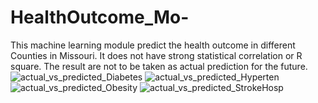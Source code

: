 # HealthOutcome_Mo-
 This machine learning module predict the health outcome in different Counties in Missouri. It does not have strong statistical correlation or R square. The result are not to be taken as actual prediction for the future. 
![actual_vs_predicted_Diabetes](https://github.com/user-attachments/assets/ca1a51fc-9f45-4430-9b0e-b08b8aa72e91)
![actual_vs_predicted_Hyperten](https://github.com/user-attachments/assets/a89dca5f-afed-4fe1-b202-5b37ebf5343e)
![actual_vs_predicted_Obesity](https://github.com/user-attachments/assets/98b93890-eacf-42ea-a58b-0c06018591cb)
![actual_vs_predicted_StrokeHosp](https://github.com/user-attachments/assets/b4877712-d124-4358-b778-822a7c2dfa9f)
